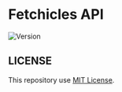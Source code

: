 # Fetchicles API

<p>
  <img alt="Version" src="https://img.shields.io/badge/version-1.0-blue.svg?cacheSeconds=2592000" />
</p>

LICENSE
------------
This repository use [MIT License](/LICENSE).
